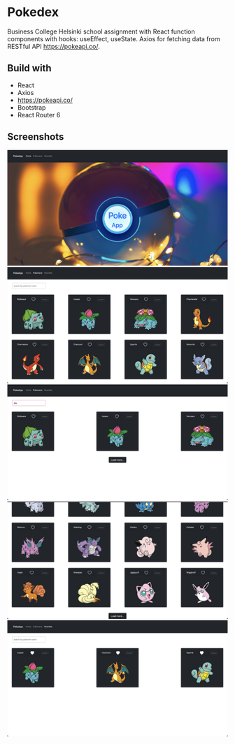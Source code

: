 # Pokedex

Business College Helsinki school assignment with React function components with hooks: useEffect, useState. Axios for fetching data from RESTful API https://pokeapi.co/.

## Build with

- React
- Axios
- https://pokeapi.co/
- Bootstrap
- React Router 6

## Screenshots

![Screenshot of the application homepage](./screenshots/landingpage.png)
![Screenshot of the application searchpage](./screenshots/pokemons.png)
![Screenshot of the application searching](./screenshots/searchpokemons.png)
![Screenshot of the application search page loading more](./screenshots/loadingpokemons.png)
![Screenshot of the application favourites](./screenshots/favourites.png)
